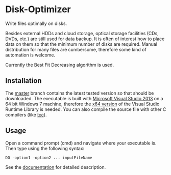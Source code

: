 # Disk-Optimizer
Write files optimally on disks.

Besides external HDDs and cloud storage, optical storage facilities (CDs, DVDs, etc.) are still used for data backup. It is often of interest how to place data on
them so that the minimum number of disks are required. Manual distribution for many files are cumbersome, therefore some kind of automation is welcome.

Currently the Best Fit Decreasing algorithm is used.

## Installation
The [master](https://github.com/CsatiZoltan/Disk-Optimizer/tree/master) branch contains the latest tested version so that should be downloaded. The executable is built with [Microsoft Visual Studio 2013](https://www.visualstudio.com/en-us/downloads/download-visual-studio-vs.aspx) on a 64 bit Windows 7 machine, therefore the [x64 version](http://www.microsoft.com/en-us/download/details.aspx?id=40784) of the Visual Studio Runtime Library is needed. You can also compile the source file with other C compilers (like [tcc](http://bellard.org/tcc/)).

## Usage
Open a command prompt (cmd) and navigate where your executable is. Then type using the following syntax:
```
DO -option1 -option2 ... inputFileName
```
See the [documentation](https://github.com/CsatiZoltan/Disk-Optimizer/blob/1.2/doc/Manual.pdf) for detailed description.
